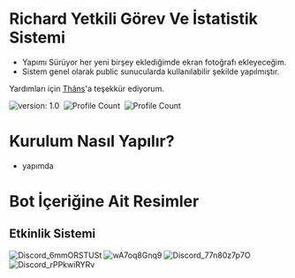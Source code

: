 # Richard Yetkili Görev Ve İstatistik Sistemi

- Yapımı Sürüyor her yeni birşey eklediğimde ekran fotoğrafı ekleyeceğim.
- Sistem genel olarak public sunucularda kullanılabilir şekilde yapılmıştır.

Yardımları için [Thâns](https://github.com/ThansEX)'a teşekkür ediyorum.

![version: 1.0](https://img.shields.io/badge/Version-1.0-informational&color=yellow)&nbsp;
![Profile Count](https://komarev.com/ghpvc/?username=richardsistemler&color=blue)&nbsp;
![Profile Count](https://komarev.com/ghpvc/?username=richard-staff-stat&label=Project%20visits&color=blueviolet)&nbsp;


# Kurulum Nasıl Yapılır?
- yapımda
# Bot İçeriğine Ait Resimler

## Etkinlik Sistemi
![Discord_6mmORSTUSt](https://user-images.githubusercontent.com/97298322/149664775-f497b03f-59a2-49de-b2b8-b89f39b70bd9.png)
![wA7oq8Gnq9](https://user-images.githubusercontent.com/97298322/149818657-098b80a8-81bc-4855-a1b2-0af2b31cdb97.png)
![Discord_77n80z7p7O](https://user-images.githubusercontent.com/97298322/149665276-df3a4b49-a2dd-4c41-a644-52044d1b2897.png)
![Discord_rPPkwiRYRv](https://user-images.githubusercontent.com/97298322/149665218-99fb17c1-da81-4d56-9efb-4ec392daea8b.png)
